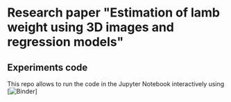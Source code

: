 # Research paper "Estimation of lamb weight using 3D images and regression models"
## Experiments code
This repo allows to run the code in the Jupyter Notebook interactively using [![Binder](https://mybinder.org/v2/gh/ULE-Informatica/morfologia-unizar-ule/master?filepath=%2Fscripts%2Fprocess_images_to_create_csv_dataset.ipynb)]
